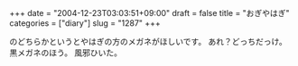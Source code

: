 +++
date = "2004-12-23T03:03:51+09:00"
draft = false
title = "おぎやはぎ"
categories = ["diary"]
slug = "1287"
+++

のどちらかというとやはぎの方のメガネがほしいです。
あれ？どっちだっけ。黒メガネのほう。
風邪ひいた。
